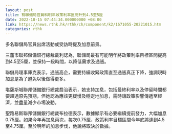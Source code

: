```yaml
---
layout: post
title: 有聯儲局官員料明年政策利率區間升到4.5至5厘
date: 2022-10-15 07:44:34.000000000 +08:00
link: https://news.rthk.hk/rthk/ch/component/k2/1671055-20221015.htm
categories: rthk
---
```


多名聯儲局官員出席活動或受訪時提及加息前景。

三藩市聯邦儲備銀行總裁戴利認為，聯儲局最有可能明年將政策利率目標區間提高到4.5至5厘，並保持一段時間，以降低需求及通脹。

聯儲局理事庫克表示，通脹高企，需要持續收緊政策直至通脹真正下降，強調現時加息是為了避免以後做得更多。

堪薩斯城聯邦儲備銀行總裁喬治表示，她支持加息，包括最終利率以及停留時間都要超過原先預期，但她認為應該更緩慢及穩定地加息，需時讓政策影響傳遞至經濟，並盡量減少市場波動。

聖路易斯聯邦儲備銀行總裁布拉德表示，數據顯示有必要繼續提前發力，大幅加息0.75厘。如果今年再加息兩次，每次0.75厘，政策利率目標區間今年底將達到4.5至4.75厘。至於明年的加息步伐，他說將取決於數據。
